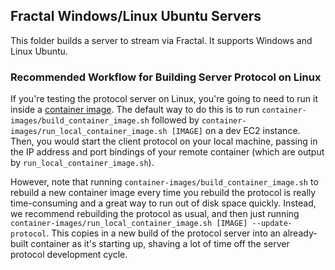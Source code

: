 ## Fractal Windows/Linux Ubuntu Servers

This folder builds a server to stream via Fractal. It supports Windows and Linux Ubuntu.

### Recommended Workflow for Building Server Protocol on Linux

If you're testing the protocol server on Linux, you're going to need to run it inside a [container image](https://github.com/fractal/fractal/tree/dev/container-images). The default way to do this is to run `container-images/build_container_image.sh` followed by `container-images/run_local_container_image.sh [IMAGE]` on a dev EC2 instance. Then, you would start the client protocol on your local machine, passing in the IP address and port bindings of your remote container (which are output by `run_local_container_image.sh`).

However, note that running `container-images/build_container_image.sh` to rebuild a new container image every time you rebuild the protocol is really time-consuming and a great way to run out of disk space quickly. Instead, we recommend rebuilding the protocol as usual, and then just running `container-images/run_local_container_image.sh [IMAGE] --update-protocol`. This copies in a new build of the protocol server into an already-built container as it's starting up, shaving a lot of time off the server protocol development cycle.
